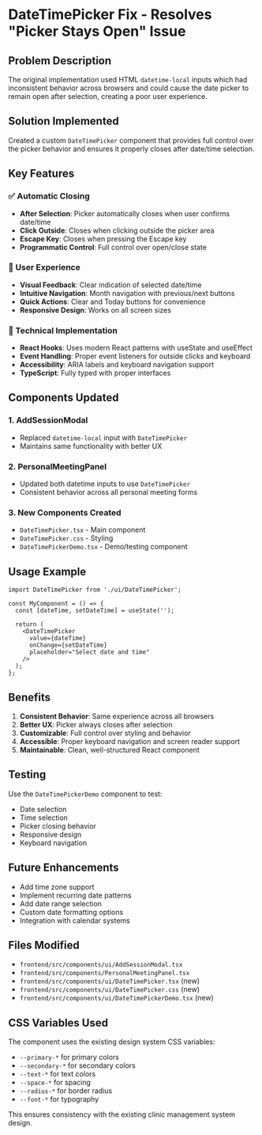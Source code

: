 # DateTimePicker Fix - Resolves "Picker Stays Open" Issue

## Problem Description
The original implementation used HTML `datetime-local` inputs which had inconsistent behavior across browsers and could cause the date picker to remain open after selection, creating a poor user experience.

## Solution Implemented
Created a custom `DateTimePicker` component that provides full control over the picker behavior and ensures it properly closes after date/time selection.

## Key Features

### ✅ Automatic Closing
- **After Selection**: Picker automatically closes when user confirms date/time
- **Click Outside**: Closes when clicking outside the picker area
- **Escape Key**: Closes when pressing the Escape key
- **Programmatic Control**: Full control over open/close state

### 🎨 User Experience
- **Visual Feedback**: Clear indication of selected date/time
- **Intuitive Navigation**: Month navigation with previous/next buttons
- **Quick Actions**: Clear and Today buttons for convenience
- **Responsive Design**: Works on all screen sizes

### 🔧 Technical Implementation
- **React Hooks**: Uses modern React patterns with useState and useEffect
- **Event Handling**: Proper event listeners for outside clicks and keyboard
- **Accessibility**: ARIA labels and keyboard navigation support
- **TypeScript**: Fully typed with proper interfaces

## Components Updated

### 1. AddSessionModal
- Replaced `datetime-local` input with `DateTimePicker`
- Maintains same functionality with better UX

### 2. PersonalMeetingPanel
- Updated both datetime inputs to use `DateTimePicker`
- Consistent behavior across all personal meeting forms

### 3. New Components Created
- `DateTimePicker.tsx` - Main component
- `DateTimePicker.css` - Styling
- `DateTimePickerDemo.tsx` - Demo/testing component

## Usage Example

```tsx
import DateTimePicker from './ui/DateTimePicker';

const MyComponent = () => {
  const [dateTime, setDateTime] = useState('');

  return (
    <DateTimePicker
      value={dateTime}
      onChange={setDateTime}
      placeholder="Select date and time"
    />
  );
};
```

## Benefits

1. **Consistent Behavior**: Same experience across all browsers
2. **Better UX**: Picker always closes after selection
3. **Customizable**: Full control over styling and behavior
4. **Accessible**: Proper keyboard navigation and screen reader support
5. **Maintainable**: Clean, well-structured React component

## Testing

Use the `DateTimePickerDemo` component to test:
- Date selection
- Time selection
- Picker closing behavior
- Responsive design
- Keyboard navigation

## Future Enhancements

- Add time zone support
- Implement recurring date patterns
- Add date range selection
- Custom date formatting options
- Integration with calendar systems

## Files Modified

- `frontend/src/components/ui/AddSessionModal.tsx`
- `frontend/src/components/PersonalMeetingPanel.tsx`
- `frontend/src/components/ui/DateTimePicker.tsx` (new)
- `frontend/src/components/ui/DateTimePicker.css` (new)
- `frontend/src/components/ui/DateTimePickerDemo.tsx` (new)

## CSS Variables Used

The component uses the existing design system CSS variables:
- `--primary-*` for primary colors
- `--secondary-*` for secondary colors
- `--text-*` for text colors
- `--space-*` for spacing
- `--radius-*` for border radius
- `--font-*` for typography

This ensures consistency with the existing clinic management system design.

